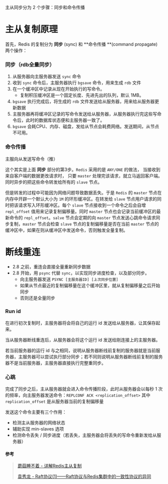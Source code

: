 主从同步分为 2 个步骤：同步和命令传播



# 主从复制原理

首先，Redis 的复制分为 **同步** (sync) 和 **命令传播 **(command propagate) 两个操作：

 

### 同步（rdb全量同步）

1. 从服务器向主服务器发送 `sync` 命令
2. 收到 `sync` 命令后，主服务器执行 `bgsave` 命令，用来生成 `rdb` 文件
3. 在一个缓冲区中记录从现在开始执行的写命令。
   - 复制积压缓冲区是一个固定长度、先进先出的队列，默认 1MB。
4. `bgsave` 执行完成后，将生成的 `rdb` 文件发送给从服务器，用来给从服务器更新数据
5. 主服务器再将缓冲区记录的写命令发送给从服务器，从服务器执行完这些写命令后，此时的数据库状态便和主服务器一致了。
6. `bgsave` 会耗CPU、内存、磁盘，发给从节点会耗费网络。发送期间，从节点不可用。



### 命令传播

主服向从发送写命令（推）

这个其实是上面 **同步** 部分的第3步。`Redis` 采用的是 `ANY/ONE` 的做法， 当接收到来自客户端的数据更改请求时， 只要 `master` 处理完该请求，就立马返回客户端。同时异步的把这些命令转发给所有的 `slave` 节点。

但是转发的过程中可能因为网络问题导致数据丢失。于是 `Redis` 的 `master` 节点在内存中开辟一个默认大小为 `1M` 的环形缓冲区。在转发给 `slave` 节点用户请求的同时把该请求写入环形缓冲区。每个 `slave` 节点接收到一个命令之后会自增 `repl_offset` 值用来记录复制偏移量。同时 `master` 节点也会记录当前缓冲区的最新命令的 `repl_offset`。`salve` 节点会定期的向 `master` 节点发送心跳命令请求同步复制，`master` 节点会检查 `slave` 节点的复制偏移量是否在当前 `master` 节点的缓冲区中，如果在则从缓冲区中发送命令，否则触发全量复制。





# 断线重连
- 2.8 之前，重连会直接全量重新同步数据
- 2.8 开始，用 `psync` 代替 `sync`，以实现同步进度检查，以及部分同步。
    - 向主服务器发送 `PSYNC [主服务器ID] [上次同步位置]`
    - 如果从节点最近的复制偏移量在这个缓冲区里，就从复制偏移量之后开始同步
    - 否则还是全量同步



### Run id

在进行初次复制时，主服务器将会将自己的运行 id 发送给从服务器，让其保存起来。

当从服务器断线重连后，从服务器会将这个运行 id 发送给刚连接上的主服务器。

若当前服务器的运行 id 与之相同，说明从服务器断线前复制的服务器就是当前服务器，主服务器可以尝试执行部分同步；若不同则说明从服务器断线前复制的服务器不是当前服务器，主服务器直接执行完整重同步。



### 心跳

完成了同步之后，主从服务器就会进入命令传播阶段，此时从服务器会以每秒 1 次的频率，向主服务器发送命令：`REPLCONF ACK <replication_offset>` 
其中 `replication_offset` 是从服务器当前的复制偏移量

发送这个命令主要有三个作用：
- 检测主从服务器的网络状态
- 辅助实现 min-slaves 选项
- 检测命令丢失 / 同步进度（若丢失，主服务器会将丢失的写命令重新发给从服务器）



#### 参考

> [蘑菇睡不着 - 详解Redis主从复制](https://segmentfault.com/a/1190000040248346)
>
> [袁秀龙 - Raft协议(1)——Raft协议与Redis集群中的一致性协议的异同](https://zhuanlan.zhihu.com/p/112651338)

